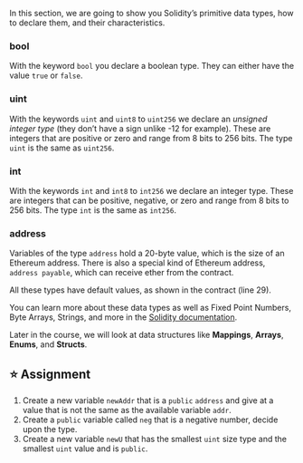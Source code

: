 In this section, we are going to show you Solidity’s primitive data types, how to declare them, and their characteristics.

### bool
With the keyword `bool` you declare a boolean type. They can either have the value `true` or `false`.

### uint
With the keywords `uint` and `uint8` to `uint256` we declare an *unsigned integer type* (they don’t have a sign unlike -12 for example). These are integers that are positive or zero and range from 8 bits to 256 bits. The type `uint` is the same as `uint256`.

### int
With the keywords `int` and `int8` to `int256` we declare an integer type. These are integers that can be positive, negative, or zero and range from 8 bits to 256 bits. The type `int` is the same as `int256`.

### address
Variables of the type `address` hold a 20-byte value, which is the size of an Ethereum address. There is also a special kind of Ethereum address, `address payable`, which can receive ether from the contract.

All these types have default values, as shown in the contract (line 29).

You can learn more about these data types as well as Fixed Point Numbers, Byte Arrays, Strings, and more in the <a href="https://docs.soliditylang.org/en/latest/types.html" target="_blank">Solidity documentation</a>.

Later in the course, we will look at data structures like **Mappings**, **Arrays**, **Enums**, and **Structs**.

## ⭐️ Assignment
1. Create a new variable `newAddr` that is a `public` `address` and give at a value that is not the same as the available variable `addr`.
2. Create a `public` variable called `neg` that is a negative number, decide upon the type.
3. Create a new variable `newU` that has the smallest `uint` size type and the smallest `uint` value and is `public`.
